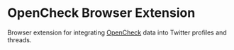 # OpenCheck Browser Extension

Browser extension for integrating [OpenCheck](https://opencheck.is) data into Twitter profiles and threads.
